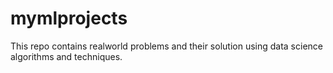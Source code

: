 # mymlprojects
This repo contains realworld problems and their solution using data science algorithms and techniques.
